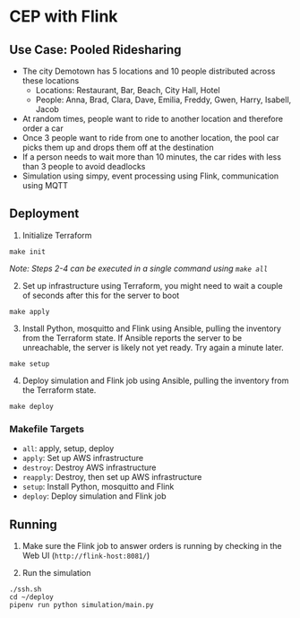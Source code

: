 # CEP with Flink

## Use Case: Pooled Ridesharing
* The city Demotown has 5 locations and 10 people distributed across these locations
    * Locations: Restaurant, Bar, Beach, City Hall, Hotel
    * People: Anna, Brad, Clara, Dave, Emilia, Freddy, Gwen, Harry, Isabell, Jacob
* At random times, people want to ride to another location and therefore order a car
* Once 3 people want to ride from one to another location, the pool car picks them up and drops them off at the destination
* If a person needs to wait more than 10 minutes, the car rides with less than 3 people to avoid deadlocks
* Simulation using simpy, event processing using Flink, communication using MQTT

## Deployment

1. Initialize Terraform
```
make init
```

_Note: Steps 2-4 can be executed in a single command using `make all`_

2. Set up infrastructure using Terraform, you might need to wait a couple of seconds after this for the server to boot
```
make apply
```

3. Install Python, mosquitto and Flink using Ansible, pulling the inventory from the Terraform state. If Ansible reports the server to be unreachable, the server is likely not yet ready. Try again a minute later.
```
make setup
```

4. Deploy simulation and Flink job using Ansible, pulling the inventory from the Terraform state.
```
make deploy
```

### Makefile Targets

* `all`: apply, setup, deploy
* `apply`: Set up AWS infrastructure
* `destroy`: Destroy AWS infrastructure
* `reapply`: Destroy, then set up AWS infrastructure
* `setup`: Install Python, mosquitto and Flink
* `deploy`: Deploy simulation and Flink job

## Running
1. Make sure the Flink job to answer orders is running by checking in the Web UI (`http://flink-host:8081/`)

2. Run the simulation
```
./ssh.sh
cd ~/deploy
pipenv run python simulation/main.py
```
